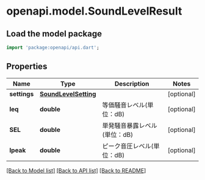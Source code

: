 # openapi.model.SoundLevelResult

## Load the model package
```dart
import 'package:openapi/api.dart';
```

## Properties
Name | Type | Description | Notes
------------ | ------------- | ------------- | -------------
**settings** | [**SoundLevelSetting**](SoundLevelSetting.md) |  | [optional] 
**leq** | **double** | 等価騒音レベル(単位：dB)  | [optional] 
**SEL** | **double** | 単発騒音暴露レベル(単位：dB)  | [optional] 
**lpeak** | **double** | ピーク音圧レベル(単位：dB)  | [optional] 

[[Back to Model list]](../README.md#documentation-for-models) [[Back to API list]](../README.md#documentation-for-api-endpoints) [[Back to README]](../README.md)


